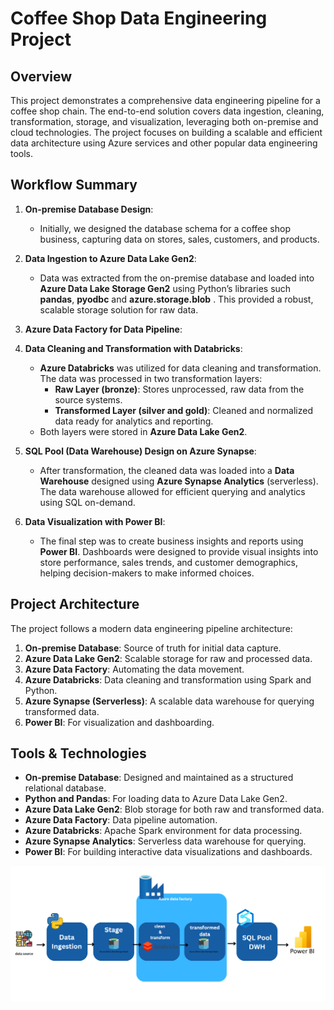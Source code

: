 # Coffee Shop Data Engineering Project

## Overview

This project demonstrates a comprehensive data engineering pipeline for a coffee shop chain. The end-to-end solution covers data ingestion, cleaning, transformation, storage, and visualization, leveraging both on-premise and cloud technologies. The project focuses on building a scalable and efficient data architecture using Azure services and other popular data engineering tools.

## Workflow Summary

1. **On-premise Database Design**: 
    - Initially, we designed the database schema for a coffee shop business, capturing data on stores, sales, customers, and products.
    
2. **Data Ingestion to Azure Data Lake Gen2**: 
    - Data was extracted from the on-premise database and loaded into **Azure Data Lake Storage Gen2** using Python’s libraries such **pandas**, **pyodbc** and **azure.storage.blob** . This provided a robust, scalable storage solution for raw data.

3. **Azure Data Factory for Data Pipeline**: 

4. **Data Cleaning and Transformation with Databricks**: 
    - **Azure Databricks** was utilized for data cleaning and transformation. The data was processed in two transformation layers:
      - **Raw Layer (bronze)**: Stores unprocessed, raw data from the source systems.
      - **Transformed Layer (silver and gold)**: Cleaned and normalized data ready for analytics and reporting.
    - Both layers were stored in **Azure Data Lake Gen2**.

5. **SQL Pool (Data Warehouse) Design on Azure Synapse**: 
    - After transformation, the cleaned data was loaded into a **Data Warehouse** designed using **Azure Synapse Analytics** (serverless). The data warehouse allowed for efficient querying and analytics using SQL on-demand.

6. **Data Visualization with Power BI**: 
    - The final step was to create business insights and reports using **Power BI**. Dashboards were designed to provide visual insights into store performance, sales trends, and customer demographics, helping decision-makers to make informed choices.

## Project Architecture

The project follows a modern data engineering pipeline architecture:
1. **On-premise Database**: Source of truth for initial data capture.
2. **Azure Data Lake Gen2**: Scalable storage for raw and processed data.
3. **Azure Data Factory**: Automating the data movement.
4. **Azure Databricks**: Data cleaning and transformation using Spark and Python.
5. **Azure Synapse (Serverless)**: A scalable data warehouse for querying transformed data.
6. **Power BI**: For visualization and dashboarding.

## Tools & Technologies

- **On-premise Database**: Designed and maintained as a structured relational database.
- **Python and Pandas**: For loading data to Azure Data Lake Gen2.
- **Azure Data Lake Gen2**: Blob storage for both raw and transformed data.
- **Azure Data Factory**: Data pipeline automation.
- **Azure Databricks**: Apache Spark environment for data processing.
- **Azure Synapse Analytics**: Serverless data warehouse for querying.
- **Power BI**: For building interactive data visualizations and dashboards.

![Architecture Diagram](Images/Over%20View.png)

